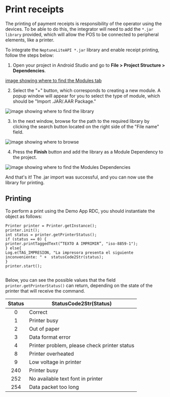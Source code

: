 # Print receipts

The printing of payment receipts is responsibility of the operator using the devices. To be able to do this, the integrator will need to add the `*.jar library` provided, which will allow the POS to be connected to peripheral elements, like a printer.

To integrate the `NeptuneLiteAPI *.jar` library and enable receipt printing, follow the steps below:

1. Open your project in Android Studio and go to **File > Project Structure > Dependencies**.

[image showing where to find the Modules tab](ImportarLibrería2.png)

2. Select the "+" button, which corresponds to creating a new module. A popup window will appear for you to select the type of module, which should be "Import .JAR/.AAR Package."

![image showing where to find the library](importarlibrería3.png)

3. In the next window, browse for the path to the required library by clicking the search button located on the right side of the "File name" field.

![image showing where to browse](ImportarLibrería4.png)

4. Press the **Finish** button and add the library as a Module Dependency to the project.

![image showing where to find the Modules Dependencies](IntegrarLibrería5.png)

And that's it! The .jar import was successful, and you can now use the library for printing.


## Printing
To perform a print using the Demo App RDC, you should instantiate the object as follows:

```android
Printer printer = Printer.getInstance(); 
printer.init(); 
int status = printer.getPrinterStatus(); 
if (status == 0) { 
printer.printTaggedText(“TEXTO A IMPRIMIR”, "iso-8859-1"); 
} else{ 
Log.e(TAG_IMPRESION, "La impresora presenta el siguiente inconveniente: " +  statusCode2Str(status); 
} 
printer.start(); 
 
```

Below, you can see the possible values that the field `printer.getPrinterStatus()` can return, depending on the state of the printer that will receive the command.

| Status | StatusCode2Str(Status) |
|:---:|---|
| 0 | Correct |
| 1 | Printer busy |
| 2 | Out of paper |
| 3 | Data format error |
| 4 | Printer problem, please check printer status |
| 8 | Printer overheated |
| 9 | Low voltage in printer |
| 240 | Printer busy |
| 252 | No available text font in printer |
| 254 | Data packet too long |

